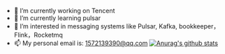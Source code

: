 - 🔭 I’m currently working on Tencent
- 🌱 I’m currently learning pulsar
- 👯 I’m interested in messaging systems like Pulsar, Kafka, bookkeeper，Flink，Rocketmq
- 📫 My personal email is: 1572139390@qq.com
[![Anurag's github stats](https://github-readme-stats.vercel.app/api?username=lordcheng10 "![Anurag's github stats")](https://github.com/lordcheng10/github-readme-stats)
